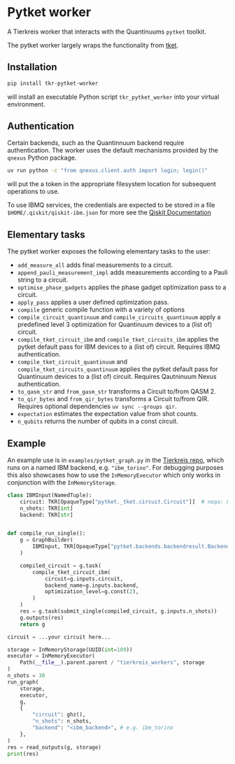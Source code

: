 # Pytket worker

A Tierkreis worker that interacts with the Quantinuums `pytket` toolkit.

The pytket worker largely wraps the functionality from [tket](https://github.com/CQCL/tket).

## Installation

```sh
pip install tkr-pytket-worker
```

will install an executable Python script `tkr_pytket_worker` into your virtual environment.

## Authentication

Certain backends, such as the Quantinnuum backend require authentication.
The worker uses the default mechanisms provided by the `qnexus` Python package.

```bash
uv run python -c "from qnexus.client.auth import login; login()"
```

will put the a token in the appropriate filesystem location for subsequent operations to use.

To use IBMQ services, the credentials are expected to be stored in a file ` $HOME/.qiskit/qiskit-ibm.json` for more see the [Qiskit Documentation](https://quantum.cloud.ibm.com/docs/en/guides/cloud-setup)

## Elementary tasks

The pytket worker exposes the following elementary tasks to the user:

- `add_measure_all` adds final measurements to a circuit.
- `append_pauli_measurement_impl` adds measurements according to a Pauli string to a circuit.
- `optimise_phase_gadgets` applies the phase gadget optimization pass to a circuit.
- `apply_pass` applies a user defined optimization pass.
- `compile` generic compile function with a variety of options
- `compile_circuit_quantinuum` and `compile_circuits_quantinuum` apply a predefined level 3 optimization for Quantinuum devices to a (list of) circuit.
- `compile_tket_circuit_ibm` and `compile_tket_circuits_ibm` applies the pytket default pass for IBM devices to a (list of) circuit. Requires IBMQ authentication.
- `compile_tket_circuit_quantinuum` and `compile_tket_circuits_quantinuum` applies the pytket default pass for Quantinuum devices to a (list of) circuit. Requires Qautninuum Nexus authentication.
- `to_qasm_str` and `from_gasm_str` transforms a Circuit to/from QASM 2.
- `to_qir_bytes` and `from_qir_bytes` transforms a Circuit to/from QIR. Requires optional dependencies `uv sync --groups qir`.
- `expectation` estimates the expectation value from shot counts.
- `n_qubits` returns the number of qubits in a const circuit.

## Example

An example use is in `examples/pytket_graph.py` in the [Tierkreis repo](https://github.com/CQCL/tierkreis), which runs on a named IBM backend, e.g. `"ibm_torino"`.
For debugging purposes this also showcases how to use the `InMemoryExecutor` which only works in conjunction with the `InMemoryStorage`.

```python
class IBMInput(NamedTuple):
    circuit: TKR[OpaqueType["pytket._tket.circuit.Circuit"]]  # noqa: F821
    n_shots: TKR[int]
    backend: TKR[str]


def compile_run_single():
    g = GraphBuilder(
        IBMInput, TKR[OpaqueType["pytket.backends.backendresult.BackendResult"]]
    )

    compiled_circuit = g.task(
        compile_tket_circuit_ibm(
            circuit=g.inputs.circuit,
            backend_name=g.inputs.backend,
            optimization_level=g.const(2),
        )
    )
    res = g.task(submit_single(compiled_circuit, g.inputs.n_shots))
    g.outputs(res)
    return g

circuit = ...your circuit here...

storage = InMemoryStorage(UUID(int=109))
executor = InMemoryExecutor(
    Path(__file__).parent.parent / "tierkreis_workers", storage
)
n_shots = 30
run_graph(
    storage,
    executor,
    g,
    {
        "circuit": ghz(),
        "n_shots": n_shots,
        "backend": "<ibm_backend>", # e.g. ibm_torino
    },
)
res = read_outputs(g, storage)
print(res)
```
